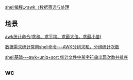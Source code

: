[shell编程之awk（数据筛选与处理](https://blog.csdn.net/qq_46093534/article/details/117567619)

## 场景
[awk统计命令(求和、求平均、求最大值、求最小值)](https://blog.csdn.net/csCrazybing/article/details/52594989)

[数据需求统计常用shell命令---AWK分组求和，分组统计次数](https://www.dude6.com/article/14546.html)

[shell基础---awk+uniq+sort 统计文件中某字符串出现次数并排序](https://blog.csdn.net/yujia_666/article/details/108699099)


## wc 

